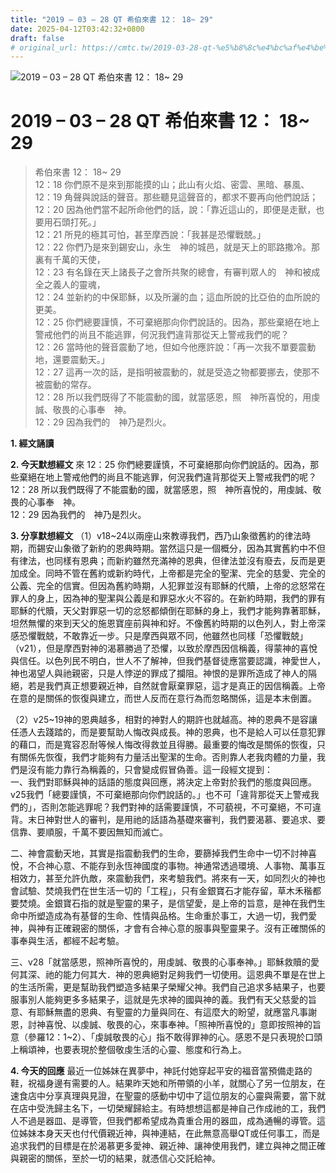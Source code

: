 ```yaml
---
title: "2019 – 03 – 28 QT 希伯來書 12： 18~ 29"
date: 2025-04-12T03:42:32+0800
draft: false
# original_url: https://cmtc.tw/2019-03-28-qt-%e5%b8%8c%e4%bc%af%e4%be%86%e6%9b%b8-12%ef%bc%9a-18-29
---
```


![2019 – 03 – 28 QT 希伯來書 12： 18~ 29](/images/qt.jpg   "2019 – 03 – 28 QT 希伯來書 12： 18~ 29")

# 2019 – 03 – 28 QT 希伯來書 12： 18~ 29

> 希伯來書 12： 18~ 29  
> 12：18 你們原不是來到那能摸的山；此山有火焰、密雲、黑暗、暴風、  
> 12：19 角聲與說話的聲音。那些聽見這聲音的，都求不要再向他們說話；  
> 12：20 因為他們當不起所命他們的話，說：「靠近這山的，即便是走獸，也要用石頭打死。」  
> 12：21 所見的極其可怕，甚至摩西說：「我甚是恐懼戰兢。」  
> 12：22 你們乃是來到錫安山，永生　神的城邑，就是天上的耶路撒冷。那裏有千萬的天使，  
> 12：23 有名錄在天上諸長子之會所共聚的總會，有審判眾人的　神和被成全之義人的靈魂，  
> 12：24 並新約的中保耶穌，以及所灑的血；這血所說的比亞伯的血所說的更美。  
> 12：25 你們總要謹慎，不可棄絕那向你們說話的。因為，那些棄絕在地上警戒他們的尚且不能逃罪，何況我們違背那從天上警戒我們的呢？  
> 12：26 當時他的聲音震動了地，但如今他應許說：「再一次我不單要震動地，還要震動天。」  
> 12：27 這再一次的話，是指明被震動的，就是受造之物都要挪去，使那不被震動的常存。  
> 12：28 所以我們既得了不能震動的國，就當感恩，照　神所喜悅的，用虔誠、敬畏的心事奉　神。  
> 12：29 因為我們的　神乃是烈火。

**1. 經文誦讀**

**2.  今天默想經文**
來 12：25 你們總要謹慎，不可棄絕那向你們說話的。因為，那些棄絕在地上警戒他們的尚且不能逃罪，何況我們違背那從天上警戒我們的呢？  
12：28 所以我們既得了不能震動的國，就當感恩，照　神所喜悅的，用虔誠、敬畏的心事奉　神。  
12：29 因為我們的　神乃是烈火。

**3. 分享默想經文**
（1）v18\~24以兩座山來教導我們，西乃山象徵舊約的律法時期，而錫安山象徵了新約的恩典時期。當然這只是一個概分，因為其實舊約中不但有律法，也同樣有恩典；而新約雖然充滿神的恩典，但律法並沒有廢去，反而是更加成全。同時不管在舊約或新約時代，上帝都是完全的聖潔、完全的慈愛、完全的公義、完全的信實。但因為舊約時期，人犯罪並沒有耶穌的代贖，上帝的忿怒常在罪人的身上，因為神的聖潔與公義是和罪惡水火不容的。在新約時期，我們的罪有耶穌的代贖，天父對罪惡一切的忿怒都傾倒在耶穌的身上，我們才能夠靠著耶穌，坦然無懼的來到天父的施恩寶座前與神和好。不像舊約時期的以色列人，對上帝深感恐懼戰兢，不敢靠近一步。只是摩西與眾不同，他雖然也同樣「恐懼戰兢」（v21），但是摩西對神的渴慕勝過了恐懼，以致於摩西因信稱義，得蒙神的喜悅與信任。以色列民不明白，世人不了解神，但我們基督徒應當要認識，神愛世人，神也渴望人與祂親密，只是人悖逆的罪成了攔阻。神恨的是罪所造成了神人的隔絕，若是我們真正想要親近神，自然就會厭棄罪惡，這才是真正的因信稱義。上帝在意的是關係的恢復與建立，而世人反而在意行為而忽略關係，這是本末倒置。

（2）v25\~19神的恩典越多，相對的神對人的期許也就越高。神的恩典不是容讓任憑人去踐踏的，而是要幫助人悔改與成長。神的恩典，也不是給人可以任意犯罪的藉口，而是寬容忍耐等候人悔改得救並且得勝。最重要的悔改是關係的恢復，只有關係先恢復，我們才能夠有力量活出聖潔的生命。否則靠人老我肉體的力量，我們是沒有能力靠行為稱義的，只會變成假冒偽善。這一段經文提到：  
一、我們對耶穌與神的話語的態度與回應，將決定上帝對於我們的態度與回應。v25我們「總要謹慎，不可棄絕那向你們說話的。」也不可「違背那從天上警戒我們的」，否則怎能逃罪呢？我們對神的話需要謹慎，不可藐視，不可棄絕，不可違背。末日神對世人的審判，是用祂的話語為基礎來審判，我們要渴慕、要追求、要信靠、要順服，千萬不要因無知而滅亡。

二、神會震動天地，其實是指震動我們的生命，要篩掉我們生命中一切不討神喜悅，不合神心意、不能存到永恆神國度的事物。神通常透過環境、人事物、萬事互相效力，甚至允許仇敵，來震動我們，來考驗我們。將來有一天，如同烈火的神也會試驗、焚燒我們在世生活一切的「工程」，只有金銀寶石才能存留，草木禾稭都要焚燒。金銀寶石指的就是聖靈的果子，是信望愛，是上帝的旨意，是神在我們生命中所塑造成為有基督的生命、性情與品格。生命重於事工，大過一切，我們愛神，與神有正確親密的關係，才會有合神心意的服事與聖靈果子。沒有正確關係的事奉與生活，都經不起考驗。

三、v28「就當感恩，照神所喜悅的，用虔誠、敬畏的心事奉神。」耶穌救贖的愛何其深、祂的能力何其大．神的恩典絕對足夠我們一切使用。這恩典不單是在世上的生活所需，更是幫助我們塑造多結果子榮耀父神。我們自己追求多結果子，也要服事別人能夠更多多結果子，這就是先求神的國與神的義。我們有天父慈愛的旨意、有耶穌無盡的恩典、有聖靈的力量與同在、有這麼大的盼望，就應當凡事謝恩，討神喜悅、以虔誠、敬畏的心，來事奉神。「照神所喜悅的」意即按照神的旨意（參羅12：1\~2）、「虔誠敬畏的心」指不敢得罪神的心。感恩不是只表現於口頭上稱頌神，也要表現於整個敬虔生活的心靈、態度和行為上。

**4. 今天的回應**
最近一位姊妹在異夢中，神託付她穿起平安的福音當預備走路的鞋，祝福身邊有需要的人。結果昨天她和所帶領的小羊，就關心了另一位朋友，在速食店中分享真理與見證，在聖靈的感動中切中了這位朋友的心靈與需要，當下就在店中受洗歸主名下，一切榮耀歸給主。有時想想這都是神自己作成祂的工，我們人不過是器皿、是導管，但我們都希望成為貴重合用的器皿，成為通暢的導管。這位姊妹本身天天也付代價親近神，與神連結，在此無意高舉QT或任何事工，而是追求我們的目標是在於渴慕更多愛神、親近神、讓神使用我們，建立與神之間正確與親密的關係，至於一切的結果，就憑信心交託給神。
